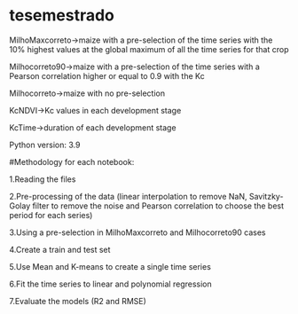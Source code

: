 # tesemestrado

MilhoMaxcorreto->maize with a pre-selection of the time series with the 10% highest values at the global maximum of all the time series for that crop

Milhocorreto90->maize with a pre-selection of the time series with a Pearson correlation higher or equal to 0.9 with the Kc

Milhocorreto->maize with no pre-selection

KcNDVI->Kc values in each development stage

KcTime->duration of each development stage

Python version:
3.9

#Methodology for each notebook:

1.Reading the files

2.Pre-processing of the data (linear interpolation to remove NaN, Savitzky-Golay filter to remove the noise and Pearson correlation to choose the best period for each series)

3.Using a pre-selection in MilhoMaxcorreto and Milhocorreto90 cases

4.Create a train and test set

5.Use Mean and K-means to create a single time series

6.Fit the time series to linear and polynomial regression

7.Evaluate the models (R2 and RMSE)
